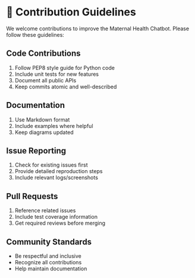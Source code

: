 # 🤝 Contribution Guidelines

We welcome contributions to improve the Maternal Health Chatbot. Please follow these guidelines:

## Code Contributions
1. Follow PEP8 style guide for Python code
2. Include unit tests for new features
3. Document all public APIs
4. Keep commits atomic and well-described

## Documentation
1. Use Markdown format
2. Include examples where helpful
3. Keep diagrams updated

## Issue Reporting
1. Check for existing issues first
2. Provide detailed reproduction steps
3. Include relevant logs/screenshots

## Pull Requests
1. Reference related issues
2. Include test coverage information
3. Get required reviews before merging

## Community Standards
- Be respectful and inclusive
- Recognize all contributions
- Help maintain documentation
